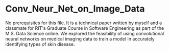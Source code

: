 # Conv_Neur_Net_on_Image_Data

No prerequisites for this file. It is a technical paper written by myself and a classmate for RIT's Graduate Course in Software Engineering as part of the M.S. Data Science online. We explored the feasibility of using convolutional neural networks on medical imaging data to train a model in accurately identifying types of skin disease. 

